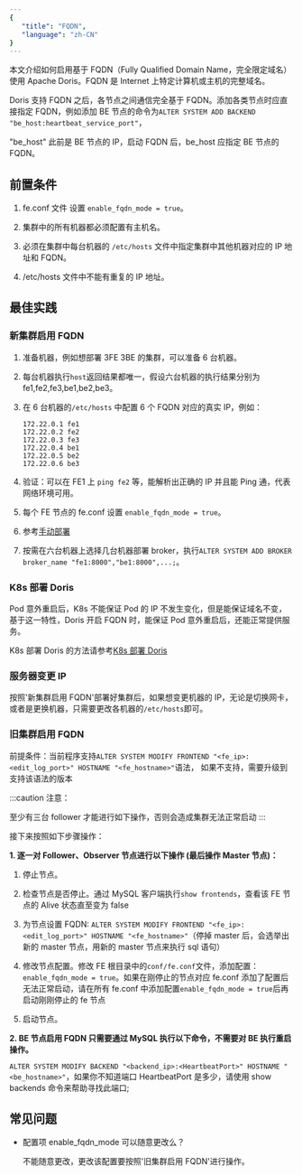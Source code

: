 ```yaml
---
{
   "title": "FQDN",
   "language": "zh-CN"
}
---
```


<!--
Licensed to the Apache Software Foundation (ASF) under one
or more contributor license agreements.  See the NOTICE file
distributed with this work for additional information
regarding copyright ownership.  The ASF licenses this file
to you under the Apache License, Version 2.0 (the
"License"); you may not use this file except in compliance
with the License.  You may obtain a copy of the License at

  http://www.apache.org/licenses/LICENSE-2.0

Unless required by applicable law or agreed to in writing,
software distributed under the License is distributed on an
"AS IS" BASIS, WITHOUT WARRANTIES OR CONDITIONS OF ANY
KIND, either express or implied.  See the License for the
specific language governing permissions and limitations
under the License.
-->



本文介绍如何启用基于 FQDN（Fully Qualified Domain Name，完全限定域名）使用 Apache Doris。FQDN 是 Internet 上特定计算机或主机的完整域名。

Doris 支持 FQDN 之后，各节点之间通信完全基于 FQDN。添加各类节点时应直接指定 FQDN，例如添加 BE 节点的命令为`ALTER SYSTEM ADD BACKEND "be_host:heartbeat_service_port"`，

"be_host" 此前是 BE 节点的 IP，启动 FQDN 后，be_host 应指定 BE 节点的 FQDN。

## 前置条件

1. fe.conf 文件 设置 `enable_fqdn_mode = true`。

2. 集群中的所有机器都必须配置有主机名。

3. 必须在集群中每台机器的 `/etc/hosts` 文件中指定集群中其他机器对应的 IP 地址和 FQDN。

4. /etc/hosts 文件中不能有重复的 IP 地址。

## 最佳实践

### 新集群启用 FQDN

1. 准备机器，例如想部署 3FE 3BE 的集群，可以准备 6 台机器。

2. 每台机器执行`host`返回结果都唯一，假设六台机器的执行结果分别为 fe1,fe2,fe3,be1,be2,be3。

3. 在 6 台机器的`/etc/hosts` 中配置 6 个 FQDN 对应的真实 IP，例如：
   ```
   172.22.0.1 fe1
   172.22.0.2 fe2
   172.22.0.3 fe3
   172.22.0.4 be1
   172.22.0.5 be2
   172.22.0.6 be3
   ```

4. 验证：可以在 FE1 上 `ping fe2` 等，能解析出正确的 IP 并且能 Ping 通，代表网络环境可用。

5. 每个 FE 节点的 fe.conf 设置 `enable_fqdn_mode = true`。

6. 参考[手动部署](../../install/deploy-manually/storage-compute-coupled-deploy-manually)

7. 按需在六台机器上选择几台机器部署 broker，执行`ALTER SYSTEM ADD BROKER broker_name "fe1:8000","be1:8000",...;`。

### K8s 部署 Doris

Pod 意外重启后，K8s 不能保证 Pod 的 IP 不发生变化，但是能保证域名不变，基于这一特性，Doris 开启 FQDN 时，能保证 Pod 意外重启后，还能正常提供服务。

K8s 部署 Doris 的方法请参考[K8s 部署 Doris](../../install/deploy-on-kubernetes/compute-storage-coupled/install-doris-cluster.md)

### 服务器变更 IP

按照'新集群启用 FQDN'部署好集群后，如果想变更机器的 IP，无论是切换网卡，或者是更换机器，只需要更改各机器的`/etc/hosts`即可。

### 旧集群启用 FQDN

前提条件：当前程序支持`ALTER SYSTEM MODIFY FRONTEND "<fe_ip>:<edit_log_port>" HOSTNAME "<fe_hostname>"`语法，
如果不支持，需要升级到支持该语法的版本

:::caution
注意：

至少有三台 follower 才能进行如下操作，否则会造成集群无法正常启动
:::

接下来按照如下步骤操作：

**1. 逐一对 Follower、Observer 节点进行以下操作 (最后操作 Master 节点)：**

1. 停止节点。

2. 检查节点是否停止。通过 MySQL 客户端执行`show frontends`，查看该 FE 节点的 Alive 状态直至变为 false

3. 为节点设置 FQDN: `ALTER SYSTEM MODIFY FRONTEND "<fe_ip>:<edit_log_port>" HOSTNAME "<fe_hostname>"`（停掉 master 后，会选举出新的 master 节点，用新的 master 节点来执行 sql 语句）

4. 修改节点配置。修改 FE 根目录中的`conf/fe.conf`文件，添加配置：`enable_fqdn_mode = true`。如果在刚停止的节点对应 fe.conf 添加了配置后无法正常启动，请在所有 fe.conf 中添加配置`enable_fqdn_mode = true`后再启动刚刚停止的 fe 节点

5. 启动节点。
  

**2. BE 节点启用 FQDN 只需要通过 MySQL 执行以下命令，不需要对 BE 执行重启操作。**

`ALTER SYSTEM MODIFY BACKEND "<backend_ip>:<HeartbeatPort>" HOSTNAME "<be_hostname>"`，如果你不知道端口 HeartbeatPort 是多少，请使用 show backends 命令来帮助寻找此端口;


## 常见问题

- 配置项 enable_fqdn_mode 可以随意更改么？

  不能随意更改，更改该配置要按照'旧集群启用 FQDN'进行操作。

